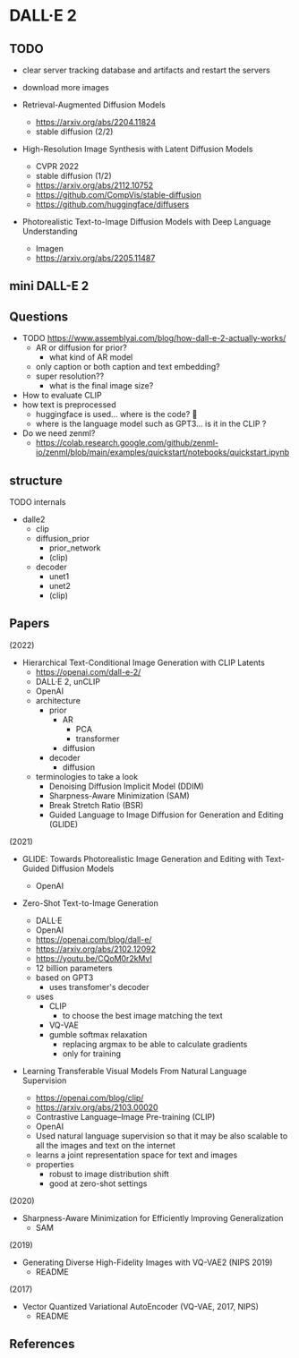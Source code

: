 # DALL·E 2

## TODO

- clear server tracking database and artifacts and restart the servers
- download more images

- Retrieval-Augmented Diffusion Models
  - https://arxiv.org/abs/2204.11824
  - stable diffusion (2/2)

- High-Resolution Image Synthesis with Latent Diffusion Models
  - CVPR 2022
  - stable diffusion (1/2)
  - https://arxiv.org/abs/2112.10752
  - https://github.com/CompVis/stable-diffusion
  - https://github.com/huggingface/diffusers

- Photorealistic Text-to-Image Diffusion Models with Deep Language Understanding
  - Imagen
  - https://arxiv.org/abs/2205.11487

## mini DALL-E 2

## Questions


- TODO https://www.assemblyai.com/blog/how-dall-e-2-actually-works/
  - AR or diffusion for prior?
    - what kind of AR model
  - only caption or both caption and text embedding?
  - super resolution??
    - what is the final image size?
- How to evaluate CLIP
- how text is preprocessed
  - huggingface is used... where is the code? 🤔
  - where is the language model such as GPT3... is it in the CLIP ?
- Do we need zenml?
  - https://colab.research.google.com/github/zenml-io/zenml/blob/main/examples/quickstart/notebooks/quickstart.ipynb

## structure

TODO internals

- dalle2
  - clip
  - diffusion_prior
    - prior_network
    - (clip)
  - decoder
    - unet1
    - unet2
    - (clip)

## Papers

(2022)

- Hierarchical Text-Conditional Image Generation with CLIP Latents
  - https://openai.com/dall-e-2/
  - DALL·E 2, unCLIP
  - OpenAI
  - architecture
    - prior
      - AR
        - PCA
        - transformer
      - diffusion
    - decoder
      - diffusion
  - terminologies to take a look
    - Denoising Diffusion Implicit Model (DDIM)
    - Sharpness-Aware Minimization (SAM)
    - Break Stretch Ratio (BSR)
    - Guided Language to Image Diffusion for Generation and Editing (GLIDE)

(2021)

- GLIDE: Towards Photorealistic Image Generation and Editing with Text-Guided Diffusion Models
  - OpenAI

- Zero-Shot Text-to-Image Generation
  - DALL·E
  - OpenAI
  - https://openai.com/blog/dall-e/
  - https://arxiv.org/abs/2102.12092
  - https://youtu.be/CQoM0r2kMvI
  - 12 billion parameters
  - based on GPT3
    - uses transfomer's decoder
  - uses
    - CLIP
      - to choose the best image matching the text
    - VQ-VAE
    - gumble softmax relaxation
      - replacing argmax to be able to calculate gradients
      - only for training

- Learning Transferable Visual Models From Natural Language Supervision
  - https://openai.com/blog/clip/
  - https://arxiv.org/abs/2103.00020
  - Contrastive Language–Image Pre-training (CLIP)
  - OpenAI
  - Used natural language supervision so that it may be also scalable to all the images and text on the internet
  - learns a joint representation space for text and images
  - properties
    - robust to image distribution shift
    - good at zero-shot settings

(2020)

- Sharpness-Aware Minimization for Efficiently Improving Generalization
  - SAM

(2019)

- Generating Diverse High-Fidelity Images with VQ-VAE2 (NIPS 2019)
  - README

(2017)

- Vector Quantized Variational AutoEncoder (VQ-VAE, 2017, NIPS)
  - README


## References


